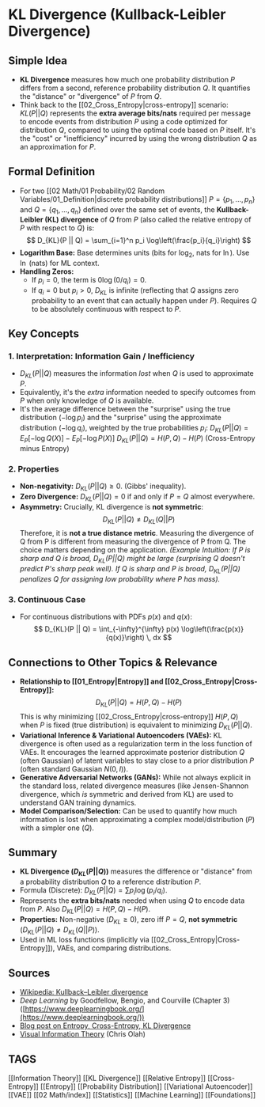 # KL Divergence (Kullback-Leibler Divergence)

## Simple Idea
*   **KL Divergence** measures how much one probability distribution $P$ differs from a second, reference probability distribution $Q$. It quantifies the "distance" or "divergence" of $P$ from $Q$.
*   Think back to the [[02_Cross_Entropy|cross-entropy]] scenario: $KL(P || Q)$ represents the **extra average bits/nats** required per message to encode events from distribution $P$ using a code optimized for distribution $Q$, compared to using the optimal code based on $P$ itself. It's the "cost" or "inefficiency" incurred by using the wrong distribution $Q$ as an approximation for $P$.

## Formal Definition
*   For two [[02 Math/01 Probability/02 Random Variables/01_Definition|discrete probability distributions]] $P = \{p_1, ..., p_n\}$ and $Q = \{q_1, ..., q_n\}$ defined over the same set of events, the **Kullback-Leibler (KL) divergence** of $Q$ from $P$ (also called the relative entropy of $P$ with respect to $Q$) is:
    $$ D_{KL}(P || Q) = \sum_{i=1}^n p_i \log\left(\frac{p_i}{q_i}\right) $$
*   **Logarithm Base:** Base determines units (bits for $\log_2$, nats for $\ln$). Use $\ln$ (nats) for ML context.
*   **Handling Zeros:**
    *   If $p_i = 0$, the term is $0 \log(0/q_i) = 0$.
    *   If $q_i = 0$ but $p_i > 0$, $D_{KL}$ is infinite (reflecting that $Q$ assigns zero probability to an event that can actually happen under $P$). Requires $Q$ to be absolutely continuous with respect to $P$.

## Key Concepts

### 1. Interpretation: Information Gain / Inefficiency
*   $D_{KL}(P || Q)$ measures the information *lost* when $Q$ is used to approximate $P$.
*   Equivalently, it's the *extra* information needed to specify outcomes from $P$ when only knowledge of $Q$ is available.
*   It's the average difference between the "surprise" using the true distribution ($-\log p_i$) and the "surprise" using the approximate distribution ($-\log q_i$), weighted by the true probabilities $p_i$:
    $D_{KL}(P || Q) = E_P[-\log Q(X)] - E_P[-\log P(X)]$
    $D_{KL}(P || Q) = H(P, Q) - H(P)$ (Cross-Entropy minus Entropy)

### 2. Properties
*   **Non-negativity:** $D_{KL}(P || Q) \ge 0$. (Gibbs' inequality).
*   **Zero Divergence:** $D_{KL}(P || Q) = 0$ if and only if $P = Q$ almost everywhere.
*   **Asymmetry:** Crucially, KL divergence is **not symmetric**:
    $$ D_{KL}(P || Q) \neq D_{KL}(Q || P) $$
    Therefore, it is **not a true distance metric**. Measuring the divergence of Q from P is different from measuring the divergence of P from Q. The choice matters depending on the application.
    *(Example Intuition: If P is sharp and Q is broad, $D_{KL}(P||Q)$ might be large (surprising Q doesn't predict P's sharp peak well). If Q is sharp and P is broad, $D_{KL}(P||Q)$ penalizes Q for assigning low probability where P has mass).*

### 3. Continuous Case
*   For continuous distributions with PDFs $p(x)$ and $q(x)$:
    $$ D_{KL}(P || Q) = \int_{-\infty}^{\infty} p(x) \log\left(\frac{p(x)}{q(x)}\right) \, dx $$

## Connections to Other Topics & Relevance
*   **Relationship to [[01_Entropy|Entropy]] and [[02_Cross_Entropy|Cross-Entropy]]:**
    $$ D_{KL}(P || Q) = H(P, Q) - H(P) $$
    This is why minimizing [[02_Cross_Entropy|cross-entropy]] $H(P, Q)$ when $P$ is fixed (true distribution) is equivalent to minimizing $D_{KL}(P || Q)$.
*   **Variational Inference & Variational Autoencoders (VAEs):** KL divergence is often used as a regularization term in the loss function of VAEs. It encourages the learned approximate posterior distribution $Q$ (often Gaussian) of latent variables to stay close to a prior distribution $P$ (often standard Gaussian $N(0, I)$).
*   **Generative Adversarial Networks (GANs):** While not always explicit in the standard loss, related divergence measures (like Jensen-Shannon divergence, which *is* symmetric and derived from KL) are used to understand GAN training dynamics.
*   **Model Comparison/Selection:** Can be used to quantify how much information is lost when approximating a complex model/distribution ($P$) with a simpler one ($Q$).

## Summary
*   **KL Divergence ($D_{KL}(P || Q)$)** measures the difference or "distance" from a probability distribution $Q$ to a reference distribution $P$.
*   Formula (Discrete): $D_{KL}(P || Q) = \sum p_i \log(p_i/q_i)$.
*   Represents the **extra bits/nats** needed when using $Q$ to encode data from $P$. Also $D_{KL}(P || Q) = H(P, Q) - H(P)$.
*   **Properties:** Non-negative ($D_{KL} \ge 0$), zero iff $P=Q$, **not symmetric** ($D_{KL}(P||Q) \neq D_{KL}(Q||P)$).
*   Used in ML loss functions (implicitly via [[02_Cross_Entropy|Cross-Entropy]]), VAEs, and comparing distributions.

## Sources
*   [Wikipedia: Kullback–Leibler divergence](https://en.wikipedia.org/wiki/Kullback%E2%80%93Leibler_divergence)
*   *Deep Learning* by Goodfellow, Bengio, and Courville (Chapter 3) ([https://www.deeplearningbook.org/](https://www.deeplearningbook.org/))
*   [Blog post on Entropy, Cross-Entropy, KL Divergence](https://towardsdatascience.com/entropy-cross-entropy-and-kl-divergence-explained-b09cdae9114a)
*   [Visual Information Theory](https://colah.github.io/posts/2015-09-Visual-Information/) (Chris Olah)

## TAGS
[[Information Theory]] [[KL Divergence]] [[Relative Entropy]] [[Cross-Entropy]] [[Entropy]] [[Probability Distribution]] [[Variational Autoencoder]] [[VAE]] [[02 Math/index]] [[Statistics]] [[Machine Learning]] [[Foundations]]